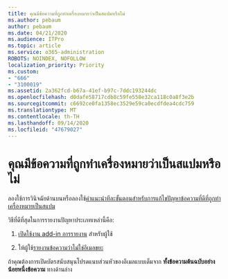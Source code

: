 ```yaml
---
title: คุณมีข้อความที่ถูกทำเครื่องหมายว่าเป็นสแปมหรือไม่
ms.author: pebaum
author: pebaum
ms.date: 04/21/2020
ms.audience: ITPro
ms.topic: article
ms.service: o365-administration
ROBOTS: NOINDEX, NOFOLLOW
localization_priority: Priority
ms.custom:
- "666"
- "3100019"
ms.assetid: 2a362fcd-b67a-41ef-b97c-7ddc193244dc
ms.openlocfilehash: d0dafe58717cdb8c59fe558e32ca118c0a8f3e2b
ms.sourcegitcommit: c6692ce0fa1358ec3529e59ca0ecdfdea4cdc759
ms.translationtype: MT
ms.contentlocale: th-TH
ms.lasthandoff: 09/14/2020
ms.locfileid: "47679027"
---
```

# <a name="do-you-have-legitimate-messages-being-marked-as-spam"></a>คุณมีข้อความที่ถูกทำเครื่องหมายว่าเป็นสแปมหรือไม่

ลองใช้การวินิจฉัยด้านบนหรือลองใช้[คำแนะนำทีละขั้นตอนสำหรับการแก้ไขปัญหาข้อความที่ดีที่ถูกทำเครื่องหมายเป็นสแปม](https://docs.microsoft.com/microsoft-365/security/office-365-security/anti-spam-protection)
  
วิธีที่ดีที่สุดในการรายงานปัญหาประเภทเหล่านี้คือ:

1. [เปิดใช้งาน add-in การรายงาน](https://docs.microsoft.com/microsoft-365/security/office-365-security/enable-the-report-message-add-in) สำหรับผู้ใช้

2. ให้ผู้ใช้[รายงานข้อความว่าไม่ใช่อีเมลขยะ](https://support.office.com/article/use-the-report-message-add-in-b5caa9f1-cdf3-4443-af8c-ff724ea719d2)

ถ้าคุณต้องการเปิดบัตรสนับสนุนโปรดแนบส่วนหัวของอีเมลแบบเต็มจาก **ทั้งข้อความต้นฉบับอย่างน้อยหนึ่งข้อความ** ทางด้านล่าง
  